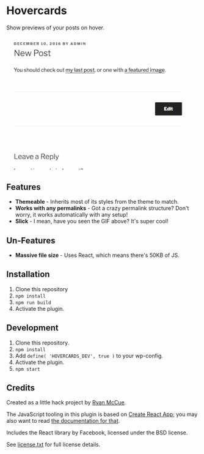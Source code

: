 # Hovercards

Show previews of your posts on hover.

![](preview.gif)

## Features

* **Themeable** - Inherits most of its styles from the theme to match.
* **Works with any permalinks** - Got a crazy permalink structure? Don't worry, it works automatically with any setup!
* **Slick** - I mean, have you seen the GIF above? It's super cool!

## Un-Features

* **Massive file size** - Uses React, which means there's 50KB of JS.

## Installation

1. Clone this repository
2. `npm install`
3. `npm run build`
4. Activate the plugin.

## Development

1. Clone this repository.
2. `npm install`
3. Add `define( 'HOVERCARDS_DEV', true )` to your wp-config.
4. Activate the plugin.
5. `npm start`

## Credits

Created as a little hack project by [Ryan McCue](https://rmccue.io/).

The JavaScript tooling in this plugin is based on [Create React App](https://github.com/facebookincubator/create-react-app); you may also want to read [the documentation for that](https://github.com/facebookincubator/create-react-app/blob/master/packages/react-scripts/template/README.md).

Includes the React library by Facebook, licensed under the BSD license.

See [license.txt](license.txt) for full license details.
